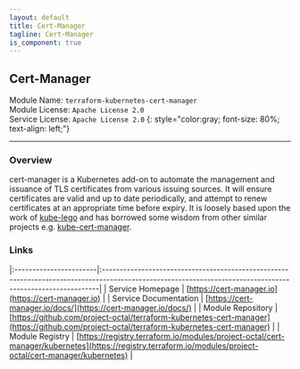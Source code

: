 ```yaml
---
layout: default
title: Cert-Manager
tagline: Cert-Manager
is_component: true
---
```


## Cert-Manager

Module Name: `terraform-kubernetes-cert-manager`  
Module License: `Apache License 2.0`  
Service License: `Apache License 2.0`
{: style="color:gray; font-size: 80%; text-align: left;"}

---

### Overview

cert-manager is a Kubernetes add-on to automate the management and issuance of
TLS certificates from various issuing sources. It will ensure certificates are valid and up to date periodically, and attempt
to renew certificates at an appropriate time before expiry. It is loosely based upon the work of [kube-lego](https://github.com/jetstack/kube-lego)
and has borrowed some wisdom from other similar projects e.g.
[kube-cert-manager](https://github.com/PalmStoneGames/kube-cert-manager).

### Links

|:-----------------------|:-----------------------------------------------------------------------------------------------------------------------------------------------------------|
| Service Homepage       | [https://cert-manager.io](https://cert-manager.io)                                                                                                         |
| Service Documentation  | [https://cert-manager.io/docs/](https://cert-manager.io/docs/)                                                                                             |
| Module Repository      | [https://github.com/project-octal/terraform-kubernetes-cert-manager](https://github.com/project-octal/terraform-kubernetes-cert-manager)                   |
| Module Registry        | [https://registry.terraform.io/modules/project-octal/cert-manager/kubernetes](https://registry.terraform.io/modules/project-octal/cert-manager/kubernetes) |